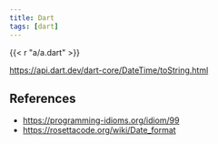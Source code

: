 ```yaml
---
title: Dart
tags: [dart]
---
```


{{< r "a/a.dart" >}}

<https://api.dart.dev/dart-core/DateTime/toString.html>

## References

- <https://programming-idioms.org/idiom/99>
- <https://rosettacode.org/wiki/Date_format>
